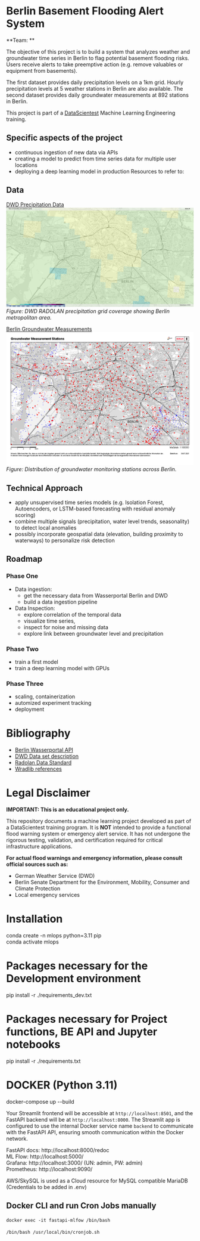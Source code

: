 # Berlin Basement Flooding Alert System
**Team: **


The objective of this project is to build a system that analyzes weather and
groundwater time series in Berlin to flag potential basement flooding risks.
Users receive alerts to take preemptive action (e.g. remove valuables or
equipment from basements).

The first dataset provides daily precipitation levels on a 1km grid. Hourly
precipitation levels at 5 weather stations in Berlin are also available.
The second dataset provides daily groundwater measurements at 892 stations in
Berlin.

This project is part of a [DataScientest](https://datascientest.com/) Machine Learning Engineering training.

## Specific aspects of the project
- continuous ingestion of new data via APIs
- creating a model to predict from time series data for multiple user
locations
- deploying a deep learning model in production
Resources to refer to:
## Data
[DWD Precipitation Data](https://www.dwd.de/EN/ourservices/cdc/cdc.html?nn=495490&lsbId=646268)
![DWD Weather Grid Coverage for Berlin Area](references/images/dwd_grid_berlin.png)
*Figure: DWD RADOLAN precipitation grid coverage showing Berlin metropolitan area.*

[Berlin Groundwater Measurements](https://daten.berlin.de/datensaetze/wasserportal-berlin)
![DWD Weather Grid Coverage for Berlin Area](references/images/groundwater_station_locations.png)
*Figure: Distribution of groundwater monitoring stations across Berlin.*


## Technical Approach

- apply unsupervised time series models (e.g. Isolation Forest, Autoencoders, or LSTM-based forecasting with residual anomaly scoring)
- combine multiple signals (precipitation, water level trends, seasonality) to detect local anomalies
- possibly incorporate geospatial data (elevation, building proximity to waterways) to personalize risk detection

##  Roadmap

### Phase One
- Data ingestion:
    - get the necessary data from Wasserportal Berlin and DWD
    - build a data ingestion pipeline
- Data Inspection: 
    - explore correlation of the temporal data
    - visualize time series, 
    - inspect for noise and missing data
    - explore link between groundwater level and precipitation
### Phase Two
- train a first model
- train a deep learning model with GPUs
### Phase Three
- scaling, containerization
- automized experiment tracking
- deployment

# Bibliography
- [Berlin Wasserportal API](https://wasserportal.berlin.de/download/wasserportal_berlin_getting_data.pdf)
- [DWD Data set description](https://opendata.dwd.de/climate_environment/CDC/grids_germany/daily/radolan/recent/bin/DESCRIPTION_gridsgermany-daily-radolan-recent-bin_en.pdf)
- [Radolan Data Standard](https://www.dwd.de/DE/leistungen/radolan/radolan.html)
- [Wradlib references](https://docs.wradlib.org/en/2.0.0/generated/wradlib.georef.rect.get_radolan_grid.html)


# Legal Disclaimer

**IMPORTANT: This is an educational project only.**

This repository documents a machine learning project developed as part of a DataScientest training program. It is **NOT** intended to provide a functional flood warning system or emergency alert service. It has not undergone the rigorous testing, validation, and certification required for critical infrastructure applications.

**For actual flood warnings and emergency information, please consult official sources such as:**
- German Weather Service (DWD)
- Berlin Senate Department for the Environment, Mobility, Consumer and Climate Protection
- Local emergency services


# Installation
conda create -n mlops python=3.11 pip  
conda activate mlops

# Packages necessary for the Development environment
pip install -r ./requirements_dev.txt

# Packages necessary for Project functions, BE API and Jupyter notebooks
pip install -r ./requirements.txt

# DOCKER (Python 3.11)
docker-compose up --build

Your Streamlit frontend will be accessible at `http://localhost:8501`, 
and the FastAPI backend will be at `http://localhost:8000`. 
The Streamlit app is configured to use the internal Docker service name `backend` to communicate with the FastAPI API, ensuring smooth communication within the Docker network.

FastAPI docs: http://localhost:8000/redoc  
ML Flow: http://localhost:5000/  
Grafana: http://localhost:3000/ (UN: admin, PW: admin)  
Prometheus: http://localhost:9090/  

AWS/SkySQL is used as a Cloud resource for MySQL compatible MariaDB (Credentials to be added in .env)

## Docker CLI and run Cron Jobs manually
```
docker exec -it fastapi-mlfow /bin/bash

/bin/bash /usr/local/bin/cronjob.sh
```

